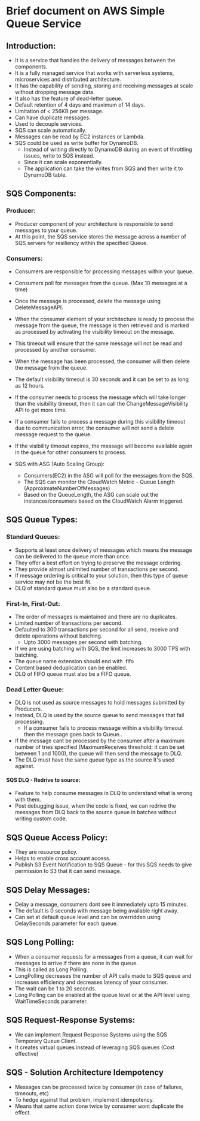 # Brief document on AWS Simple Queue Service

## Introduction:

- It is a service that handles the delivery of messages between the components.
- It is a fully managed service that works with serverless systems, microservices
  and distributed architecture.
- It has the capability of sending, storing and receiving messages at scale without
  dropping message data. 
- It also has the feature of dead-letter queue.
- Default retention of 4 days and maximum of 14 days.
- Limitation of < 256KB per message.
- Can have duplicate messages.
- Used to decouple services.
- SQS can scale automatically.
- Messages can be read by EC2 instances or Lambda.
- SQS could be used as write buffer for DynamoDB.
  - Instead of writing directly to DynamoDB during an event of throttling issues, write to SQS instead.
  - Since it can scale exponentially.
  - The application can take the writes from SQS and then write it to DynamoDB table.

## SQS Components:

### Producer:
  - Producer component of your architecture is responsible to send messages to
    your queue.
  - At this point, the SQS service stores the message across a number of SQS servers
    for resiliency within the specified Queue.

### Consumers:

  - Consumers are responsible for processing messages within your queue.
  - Consumers poll for messages from the queue. (Max 10 messages at a time)
  - Once the message is processed, delete the message using DeleteMessageAPI.

  - When the consumer element of your architecture is ready to process the message from the queue,
    the message is then retrieved and is marked as
    processed by activating the visibility timeout on the message.
  - This timeout will ensure that the same message will not be read and processed
    by another consumer.
  - When the message has been processed, the consumer will then delete the message
    from the queue.
  - The default visibility timeout is 30 seconds and it can be set to as long as
    12 hours.
  - If the consumer needs to process the message which will take longer than the visibility timeout, then it can
    call the ChangeMessageVisibility API to get more time.
  - If a consumer fails to process a message during this visibility timeout due to
    communication error, the consumer will not send a delete message request to the
    queue.
  - If the visibility timeout expires, the message will become available again in
    the queue for other consumers to process.
  - SQS with ASG (Auto Scaling Group):
    - Consumers(EC2) in the ASG will poll for the messages from the SQS.
    - The SQS can monitor the CloudWatch Metric - Queue Length (ApproximateNumberOfMessages)
    - Based on the QueueLength, the ASG can scale out the instances/consumers based on the CloudWatch Alarm triggered.

## SQS Queue Types:

### Standard Queues:
  - Supports at least once delivery of messages which means the message can be delivered
    to the queue more than once.
  - They offer a best effort on trying to preserve the message ordering.
  - They provide almost unlimited number of transactions per second.
  - If message ordering is critical to your solution, then this type of queue service
    may not be the best fit.
  - DLQ of standard queue must also be a standard queue.

### First-In, First-Out:
  - The order of messages is maintained and there are no duplicates.
  - Limited number of transactions per second.
  - Defaulted to 300 transactions per second for all send, receive and delete operations without batching.
    - Upto 3000 messages per second with batching.
  - If we are using batching with SQS, the limit increases to 3000 TPS with batching.
  - The queue name extension should end with .fifo
  - Content based deduplication can be enabled.
  - DLQ of FIFO queue must also be a FIFO queue.

### Dead Letter Queue:
  - DLQ is not used as source messages to hold messages submitted by Producers.
  - Instead, DLQ is used by the source queue to send messages that fail processing.
    - If a consumer fails to process message within a visibility timeout then the message goes back to Queue..
  - If the message cant be processed by the consumer after a maximum number of tries
    specified (MaximumReceives threshold; it can be set between 1 and 1000), the queue will then send the message to DLQ.
  - The DLQ must have the same queue type as the source It's used against.

#### SQS DLQ - Redrive to source:

- Feature to help consume messages in DLQ to understand what is wrong with them.
- Post debugging issue, when the code is fixed, we can redrive the messages from DLQ back to the source queue in batches without
  writing custom code.

## SQS Queue Access Policy:
  - They are resource policy.
  - Helps to enable cross account access.
  - Publish S3 Event Notification to SQS Queue - for this SQS needs to give permission to S3 that it can send message.

## SQS Delay Messages:
  - Delay a message, consumers dont see it immediately upto 15 minutes.
  - The default is 0 seconds with message being available right away.
  - Can set at default queue level and can be overridden using DelaySeconds parameter for each queue.

## SQS Long Polling:
  - When a consumer requests for a messages from a queue, it can wait for messages to arrive if there are none in the queue.
  - This is called as Long Polling.
  - LongPolling decreases the number of API calls made to SQS queue and increases efficiency and decreases latency of your
    consumer.
  - The wait can be 1 to 20 seconds.
  - Long Polling can be enabled at the queue level or at the API level using WaitTimeSeconds parameter.

## SQS Request-Response Systems:
  - We can implement Request Response Systems using the SQS Temporary Queue Client.
  - It creates virtual queues instead of leveraging SQS queues (Cost effective)

## SQS - Solution Architecture Idempotency
- Messages can be processed twice by consumer (in case of failures, timeouts, etc)
- To hedge against that problem, implement idempotency.
- Means that same action done twice by consumer wont duplicate the effect. 

